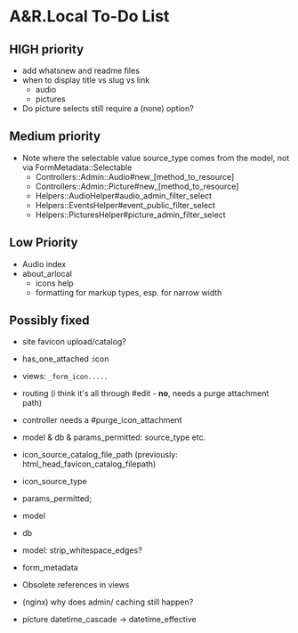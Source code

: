 # A&R.Local To-Do List

## HIGH priority

  - add whatsnew and readme files
  - when to display title vs slug vs link
    - audio
    - pictures
  - Do picture selects still require a (none) option?

## Medium priority

+ Note where the selectable value source_type comes from the model, not via FormMetadata::Selectable
  - Controllers::Admin::Audio#new_[method_to_resource]
  - Controllers::Admin::Picture#new_[method_to_resource]
  - Helpers::AudioHelper#audio_admin_filter_select
  - Helpers::EventsHelper#event_public_filter_select
  - Helpers::PicturesHelper#picture_admin_filter_select

## Low Priority

  - Audio index
  - about_arlocal
    + icons help
    - formatting for markup types, esp. for narrow width

## Possibly fixed

  + site favicon upload/catalog?
  + has_one_attached :icon
  + views: `_form_icon.....`
  + routing (i think it's all through #edit - **no**, needs a purge attachment path)
  + controller needs a #purge_icon_attachment

  + model & db & params_permitted: source_type etc.
  + icon_source_catalog_file_path (previously: html_head_favicon_catalog_filepath)
  + icon_source_type
  + params_permitted;
  + model
  + db

  + model: strip_whitespace_edges?
  + form_metadata
  + Obsolete references in views

  + (nginx) why does admin/ caching still happen?
  + picture datetime_cascade -> datetime_effective
